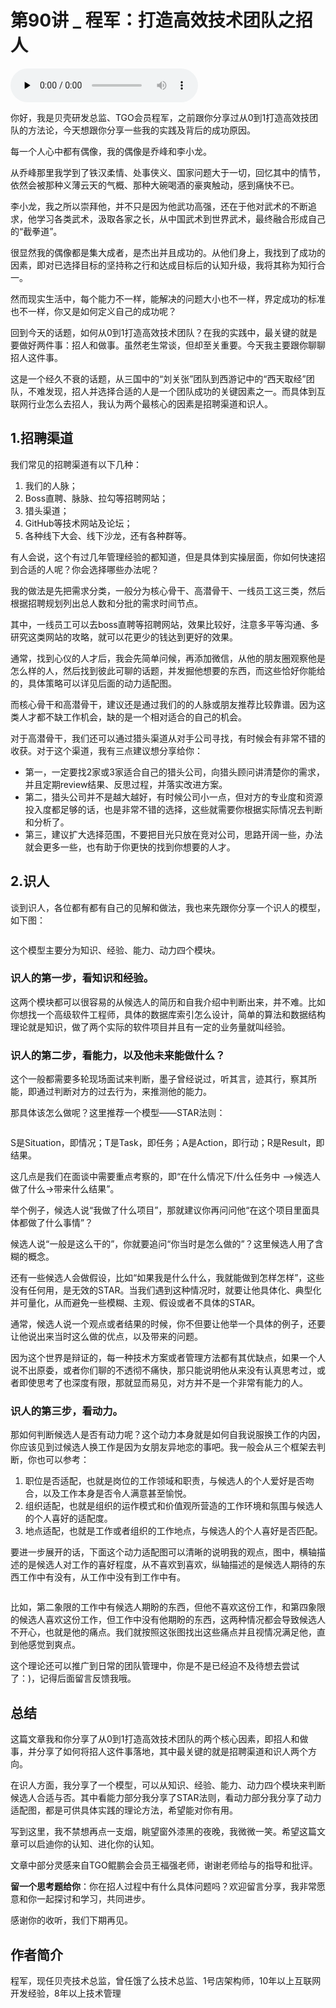 # 第90讲 _ 程军：打造高效技术团队之招人

<audio id="audio" title="第90讲 | 程军：打造高效技术团队之招人" controls="" preload="none"><source id="mp3" src="https://static001.geekbang.org/resource/audio/e0/61/e014ec77bd8a2c334799a0d3175dc761.mp3"></audio>

你好，我是贝壳研发总监、TGO会员程军，之前跟你分享过从0到1打造高效技团队的方法论，今天想跟你分享一些我的实践及背后的成功原因。

每一个人心中都有偶像，我的偶像是乔峰和李小龙。

从乔峰那里我学到了铁汉柔情、处事侠义、国家问题大于一切，回忆其中的情节，依然会被那种义薄云天的气概、那种大碗喝酒的豪爽触动，感到痛快不已。

李小龙，我之所以崇拜他，并不只是因为他武功高强，还在于他对武术的不断追求，他学习各类武术，汲取各家之长，从中国武术到世界武术，最终融合形成自己的“截拳道”。

很显然我的偶像都是集大成者，是杰出并且成功的。从他们身上，我找到了成功的因素，即对已选择目标的坚持称之行和达成目标后的认知升级，我将其称为知行合一。

然而现实生活中，每个能力不一样，能解决的问题大小也不一样，界定成功的标准也不一样，你又是如何定义自己的成功呢？

回到今天的话题，如何从0到1打造高效技术团队？在我的实践中，最关键的就是要做好两件事：招人和做事。虽然老生常谈，但却至关重要。今天我主要跟你聊聊招人这件事。

这是一个经久不衰的话题，从三国中的“刘关张”团队到西游记中的“西天取经”团队，不难发现，招人并选择合适的人是一个团队成功的关键因素之一。而具体到互联网行业怎么去招人，我认为两个最核心的因素是招聘渠道和识人。

## 1.招聘渠道

我们常见的招聘渠道有以下几种：

1. 我们的人脉；
1. Boss直聘、脉脉、拉勾等招聘网站；
1. 猎头渠道；
1. GitHub等技术网站及论坛；
1. 各种线下大会、线下沙龙，还有各种群等。

有人会说，这个有过几年管理经验的都知道，但是具体到实操层面，你如何快速招到合适的人呢？你会选择哪些办法呢？

我的做法是先把需求分类，一般分为核心骨干、高潜骨干、一线员工这三类，然后根据招聘规划列出总人数和分批的需求时间节点。

其中，一线员工可以去boss直聘等招聘网站，效果比较好，注意多平等沟通、多研究这类网站的攻略，就可以花更少的钱达到更好的效果。

通常，找到心仪的人才后，我会先简单问候，再添加微信，从他的朋友圈观察他是怎么样的人，然后找到彼此可聊的话题，并发掘他想要的东西，而这些恰好你能给的，具体策略可以详见后面的动力适配图。

而核心骨干和高潜骨干，建议还是通过我们的的人脉或朋友推荐比较靠谱。因为这类人才都不缺工作机会，缺的是一个相对适合的自己的机会。

对于高潜骨干，我们还可以通过猎头渠道从对手公司寻找，有时候会有非常不错的收获。对于这个渠道，我有三点建议想分享给你：

- 第一，一定要找2家或3家适合自己的猎头公司，向猎头顾问讲清楚你的需求，并且定期review结果、反思过程，并落实改进方案。
- 第二，猎头公司并不是越大越好，有时候公司小一点，但对方的专业度和资源投入度都足够的话，也是非常不错的选择，这些就需要你根据实际情况去判断和分析了。
- 第三，建议扩大选择范围，不要把目光只放在竞对公司，思路开阔一些，办法就会更多一些，也有助于你更快的找到你想要的人才。

## 2.识人

谈到识人，各位都有都有自己的见解和做法，我也来先跟你分享一个识人的模型，如下图：

<img src="https://static001.geekbang.org/resource/image/19/d6/19661cc49844ff887d054870b149ecd6.png" alt="">

这个模型主要分为知识、经验、能力、动力四个模块。

### 识人的第一步，看知识和经验。

这两个模块都可以很容易的从候选人的简历和自我介绍中判断出来，并不难。比如你想找一个高级软件工程师，具体的数据库索引怎么设计，简单的算法和数据结构理论就是知识，做了两个实际的软件项目并且有一定的业务量就叫经验。

### 识人的第二步，看能力，以及他未来能做什么？

这个一般都需要多轮现场面试来判断，墨子曾经说过，听其言，迹其行，察其所能，即通过判断对方的过去行为，来推测他的能力。

那具体该怎么做呢？这里推荐一个模型——STAR法则：

<img src="https://static001.geekbang.org/resource/image/70/04/70f6f7d4cbebc98aaead70f6481d7004.png" alt="">

S是Situation，即情况；T是Task，即任务；A是Action，即行动；R是Result，即结果。

这几点是我们在面谈中需要重点考察的，即“在什么情况下/什么任务中 –&gt;候选人做了什么-&gt;带来什么结果”。

举个例子，候选人说“我做了什么项目”，那就建议你再问问他“在这个项目里面具体都做了什么事情”？

候选人说“一般是这么干的”，你就要追问“你当时是怎么做的”？这里候选人用了含糊的概念。

还有一些候选人会做假设，比如“如果我是什么什么，我就能做到怎样怎样”，这些没有任何用，是无效的STAR。当我们遇到这种情况时，就要让他具体化、典型化并可量化，从而避免一些模糊、主观、假设或者不具体的STAR。

通常，候选人说一个观点或者结果的时候，你不但要让他举一个具体的例子，还要让他说出来当时这么做的优点，以及带来的问题。

因为这个世界是辩证的，每一种技术方案或者管理方法都有其优缺点，如果一个人说不出原委，或者你们聊的不透彻不痛快，那只能说明他从来没有认真思考过，或者即使思考了也深度有限，那就显而易见，对方并不是一个非常有能力的人。

### 识人的第三步，看动力。

那如何判断候选人是否有动力呢？这个动力本身就是如何自我说服换工作的内因，你应该见到过候选人换工作是因为女朋友异地恋的事吧。我一般会从三个框架去判断，你也可以参考：

1. 职位是否适配，也就是岗位的工作领域和职责，与候选人的个人爱好是否吻合，以及工作本身是否令人满意甚至愉悦。
1. 组织适配，也就是组织的运作模式和价值观所营造的工作环境和氛围与候选人的个人喜好的适配度。
1. 地点适配，也就是工作或者组织的工作地点，与候选人的个人喜好是否匹配。

要进一步展开的话，下面这个动力适配图可以清晰的说明我的观点，图中，横轴描述的是候选人对工作的喜好程度，从不喜欢到喜欢，纵轴描述的是候选人期待的东西工作中有没有，从工作中没有到工作中有。

<img src="https://static001.geekbang.org/resource/image/48/c0/484c351fd0bd0158d0695227dba635c0.png" alt="">

比如，第二象限的工作中有候选人期盼的东西，但他不喜欢这份工作，和第四象限的候选人喜欢这份工作，但工作中没有他期盼的东西，这两种情况都会导致候选人不开心，也就是他的痛点。我们就按照这张图找出这些痛点并且视情况满足他，直到他感觉到爽点。

这个理论还可以推广到日常的团队管理中，你是不是已经迫不及待想去尝试了：)，记得后面留言反馈我哦。

## 总结

这篇文章我和你分享了从0到1打造高效技术团队的两个核心因素，即招人和做事，并分享了如何将招人这件事落地，其中最关键的就是招聘渠道和识人两个方向。

在识人方面，我分享了一个模型，可以从知识、经验、能力、动力四个模块来判断候选人合适与否。其中看能力部分我分享了STAR法则，看动力部分我分享了动力适配图，都是可供具体实践的理论方法，希望能对你有用。

写到这里，我不禁想再点一支烟，眺望窗外漆黑的夜晚，我微微一笑。希望这篇文章可以启迪你的认知、进化你的认知。

文章中部分灵感来自TGO鲲鹏会会员王福强老师，谢谢老师给与的指导和批评。

**留一个思考题给你**：你在招人过程中有什么具体问题吗？欢迎留言分享，我非常愿意和你一起探讨和学习，共同进步。

感谢你的收听，我们下期再见。

## 作者简介

程军，现任贝壳技术总监，曾任饿了么技术总监、1号店架构师，10年以上互联网开发经验，8年以上技术管理


